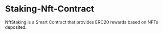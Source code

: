 # Staking-Nft-Contract
NftStaking is a Smart Contract that provides ERC20 rewards based on NFTs deposited.
